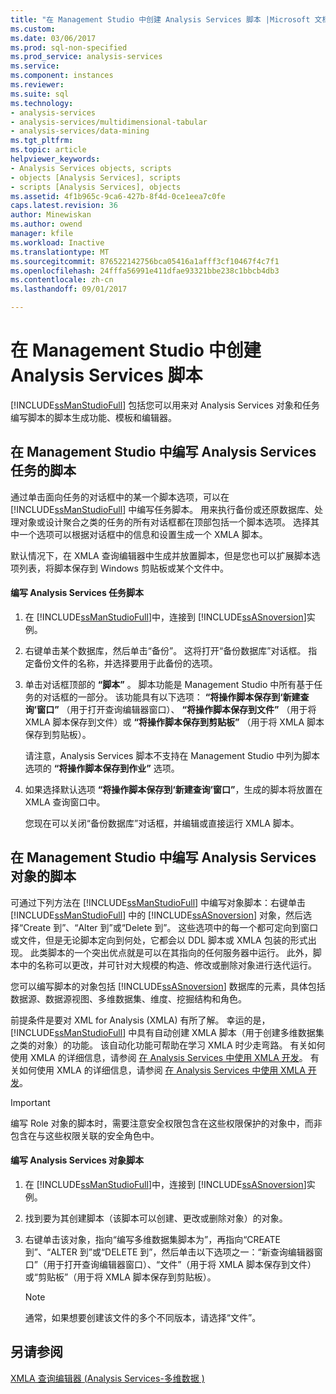 ```yaml
---
title: "在 Management Studio 中创建 Analysis Services 脚本 |Microsoft 文档"
ms.custom: 
ms.date: 03/06/2017
ms.prod: sql-non-specified
ms.prod_service: analysis-services
ms.service: 
ms.component: instances
ms.reviewer: 
ms.suite: sql
ms.technology:
- analysis-services
- analysis-services/multidimensional-tabular
- analysis-services/data-mining
ms.tgt_pltfrm: 
ms.topic: article
helpviewer_keywords:
- Analysis Services objects, scripts
- objects [Analysis Services], scripts
- scripts [Analysis Services], objects
ms.assetid: 4f1b965c-9ca6-427b-8f4d-0ce1eea7c0fe
caps.latest.revision: 36
author: Minewiskan
ms.author: owend
manager: kfile
ms.workload: Inactive
ms.translationtype: MT
ms.sourcegitcommit: 876522142756bca05416a1afff3cf10467f4c7f1
ms.openlocfilehash: 24fffa56991e411dfae93321bbe238c1bbcb4db3
ms.contentlocale: zh-cn
ms.lasthandoff: 09/01/2017

---
```

# <a name="create-analysis-services-scripts-in-management-studio"></a>在 Management Studio 中创建 Analysis Services 脚本
  [!INCLUDE[ssManStudioFull](../../includes/ssmanstudiofull-md.md)] 包括您可以用来对 Analysis Services 对象和任务编写脚本的脚本生成功能、模板和编辑器。  
  
## <a name="script-analysis-services-tasks-in-management-studio"></a>在 Management Studio 中编写 Analysis Services 任务的脚本  
 通过单击面向任务的对话框中的某一个脚本选项，可以在 [!INCLUDE[ssManStudioFull](../../includes/ssmanstudiofull-md.md)] 中编写任务脚本。 用来执行备份或还原数据库、处理对象或设计聚合之类的任务的所有对话框都在顶部包括一个脚本选项。 选择其中一个选项可以根据对话框中的信息和设置生成一个 XMLA 脚本。  
  
 默认情况下，在 XMLA 查询编辑器中生成并放置脚本，但是您也可以扩展脚本选项列表，将脚本保存到 Windows 剪贴板或某个文件中。  
  
#### <a name="to-script-an-analysis-services-task"></a>编写 Analysis Services 任务脚本  
  
1.  在 [!INCLUDE[ssManStudioFull](../../includes/ssmanstudiofull-md.md)]中，连接到 [!INCLUDE[ssASnoversion](../../includes/ssasnoversion-md.md)]实例。  
  
2.  右键单击某个数据库，然后单击“备份”。 这将打开“备份数据库”对话框。 指定备份文件的名称，并选择要用于此备份的选项。  
  
3.  单击对话框顶部的 **“脚本”** 。 脚本功能是 Management Studio 中所有基于任务的对话框的一部分。 该功能具有以下选项： **“将操作脚本保存到‘新建查询’窗口”** （用于打开查询编辑器窗口）、 **“将操作脚本保存到文件”** （用于将 XMLA 脚本保存到文件）或 **“将操作脚本保存到剪贴板”** （用于将 XMLA 脚本保存到剪贴板）。  
  
     请注意，Analysis Services 脚本不支持在 Management Studio 中列为脚本选项的 **“将操作脚本保存到作业”** 选项。  
  
4.  如果选择默认选项 **“将操作脚本保存到‘新建查询’窗口”**，生成的脚本将放置在 XMLA 查询窗口中。  
  
     您现在可以关闭“备份数据库”对话框，并编辑或直接运行 XMLA 脚本。  
  
## <a name="script-analysis-services-objects-in-management-studio"></a>在 Management Studio 中编写 Analysis Services 对象的脚本  
 可通过下列方法在 [!INCLUDE[ssManStudioFull](../../includes/ssmanstudiofull-md.md)] 中编写对象脚本：右键单击 [!INCLUDE[ssManStudioFull](../../includes/ssmanstudiofull-md.md)] 中的 [!INCLUDE[ssASnoversion](../../includes/ssasnoversion-md.md)] 对象，然后选择“Create 到”、“Alter 到”或“Delete 到”。 这些选项中的每一个都可定向到窗口或文件，但是无论脚本定向到何处，它都会以 DDL 脚本或 XMLA 包装的形式出现。 此类脚本的一个突出优点就是可以在其指向的任何服务器中运行。 此外，脚本中的名称可以更改，并可针对大规模的构造、修改或删除对象进行迭代运行。  
  
 您可以编写脚本的对象包括 [!INCLUDE[ssASnoversion](../../includes/ssasnoversion-md.md)] 数据库的元素，具体包括数据源、数据源视图、多维数据集、维度、挖掘结构和角色。  
  
 前提条件是要对 XML for Analysis (XMLA) 有所了解。 幸运的是， [!INCLUDE[ssManStudioFull](../../includes/ssmanstudiofull-md.md)] 中具有自动创建 XMLA 脚本（用于创建多维数据集之类的对象）的功能。 该自动化功能可帮助在学习 XMLA 时少走弯路。 有关如何使用 XMLA 的详细信息，请参阅 [在 Analysis Services 中使用 XMLA 开发](../../analysis-services/multidimensional-models-scripting-language-assl-xmla/developing-with-xmla-in-analysis-services.md)。 有关如何使用 XMLA 的详细信息，请参阅 [在 Analysis Services 中使用 XMLA 开发](../../analysis-services/multidimensional-models-scripting-language-assl-xmla/developing-with-xmla-in-analysis-services.md)。  
  
> [!IMPORTANT]  
>  编写 Role 对象的脚本时，需要注意安全权限包含在这些权限保护的对象中，而非包含在与这些权限关联的安全角色中。  
  
#### <a name="to-script-analysis-services-objects"></a>编写 Analysis Services 对象脚本  
  
1.  在 [!INCLUDE[ssManStudioFull](../../includes/ssmanstudiofull-md.md)]中，连接到 [!INCLUDE[ssASnoversion](../../includes/ssasnoversion-md.md)]实例。  
  
2.  找到要为其创建脚本（该脚本可以创建、更改或删除对象）的对象。  
  
3.  右键单击该对象，指向“编写多维数据集脚本为”，再指向“CREATE 到”、“ALTER 到”或“DELETE 到”，然后单击以下选项之一：“新查询编辑器窗口”（用于打开查询编辑器窗口）、“文件”（用于将 XMLA 脚本保存到文件）或“剪贴板”（用于将 XMLA 脚本保存到剪贴板）。  
  
    > [!NOTE]  
    >  通常，如果想要创建该文件的多个不同版本，请选择“文件”。  
  
## <a name="see-also"></a>另请参阅  
 [XMLA 查询编辑器 &#40;Analysis Services-多维数据 &#41;](http://msdn.microsoft.com/library/14623019-7839-4038-9d12-2f8953d2ec04)  
  
  

